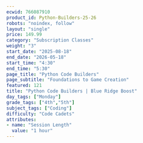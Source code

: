 ```yaml
---
ecwid: 766087910
product_id: Python-Builders-25-26
robots: "noindex, follow"
layout: "single"
price: 149.99
category: "Subscription Classes"
weight: "3"
start_date: "2025-08-18"
end_date: "2026-05-18"
start_time: "4:30"
end_time: "5:30"
page_title: "Python Code Builders"
page_subtitle: "Foundations to Game Creation"
featured: 121
title: "Python Code Builders | Blue Ridge Boost"
day_tags: ["Monday"]
grade_tags: ["4th","5th"]
subject_tags: ["Coding"]
difficulty: "Code Cadets"
attributes:
- name: "Session Length"
  value: "1 hour"
---
```

